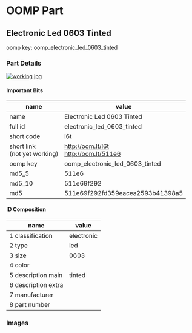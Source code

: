 # OOMP Part  
## Electronic Led 0603 Tinted  
  
oomp key: oomp_electronic_led_0603_tinted  
  
### Part Details  
  
[![working.jpg](working_600.jpg)](working.jpg)  
  
#### Important Bits  
| name | value | 
| --- | --- | 
| name | Electronic Led 0603 Tinted | 
| full id | electronic_led_0603_tinted | 
| short code | l6t | 
| short link<br>(not yet working) | http://oom.lt/l6t<br>http://oom.lt/511e6 | 
| oomp key | oomp_electronic_led_0603_tinted | 
| md5_5 | 511e6 | 
| md5_10 | 511e69f292 | 
| md5 | 511e69f292fd359eacea2593b41398a5 | 
#### ID Composition  
| name | value | 
| --- | --- | 
| 1 classification | electronic | 
| 2 type | led | 
| 3 size | 0603 | 
| 4 color |  | 
| 5 description main | tinted | 
| 6 description extra |  | 
| 7 manufacturer |  | 
| 8 part number |  | 
### Images  
